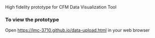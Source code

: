 High fidelity prototype for CFM Data Visualization Tool

### To view the prototype

Open https://lmc-3710.github.io/data-upload.html in your web browser 
